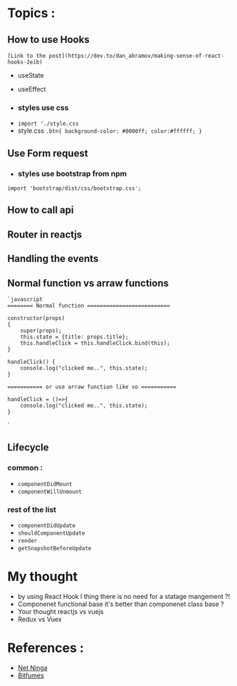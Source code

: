# Topics :
## How to use Hooks
    [Link to the post](https://dev.to/dan_abramov/making-sense-of-react-hooks-2eib)
* useState
* useEffect

* ### styles use css
- `import './style.css`
- style.css
`.btn{
    background-color: #0000ff;
    color:#ffffff;
}
`
## Use Form request

* ### styles use bootstrap from npm 
`import 'bootstrap/dist/css/bootstrap.css';`

## How to call api
## Router in reactjs
## Handling the events
## Normal function vs arraw functions
    `javascript
    ======== Normal function ==========================

    constructor(props)
    {
        super(props);
        this.state = {title: props.title};
        this.handleClick = this.handleClick.bind(this);
    }

    handleClick() {
        console.log("clicked me..", this.state);
    }

    =========== or use arraw function like so ===========

    handleClick = ()=>{
        console.log("clicked me..", this.state);
    }

`

## Lifecycle 
### common :
* `componentDidMount`
* `componentWillUnmount`

### rest of the list
* `componentDidUpdate`
* `shouldComponentUpdate`
* `render`
* `getSnapshotBeforeUpdate`

# My thought
- by using React Hook I thing there is no need for a statage mangement ?!
- Componenet functional base it's better than componenet class base ?
- Your thought reactjs vs vuejs
- Redux vs Vuex


# References :
- [Net Ninga](https://www.youtube.com/watch?v=rDVe6pmeAjo&list=PL4cUxeGkcC9hNokByJilPg5g9m2APUePI&index=12)
- [Bitfumes](https://www.youtube.com/watch?v=I6tbhNUU96Y&t=7310s)